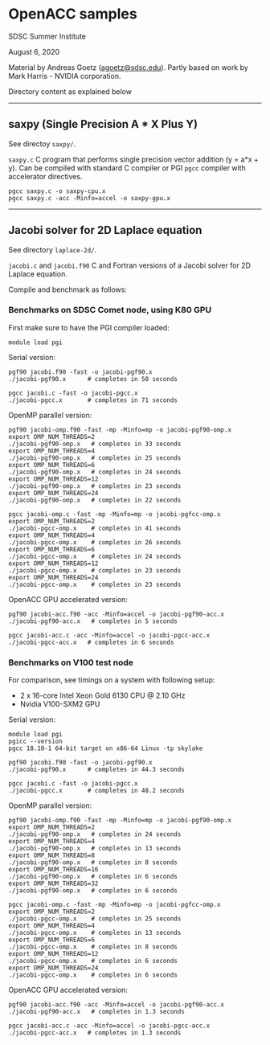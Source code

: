 # OpenACC samples

SDSC Summer Institute

August 6, 2020

Material by Andreas Goetz (agoetz@sdsc.edu).
Partly based on work by Mark Harris - NVIDIA corporation.

Directory content as explained below

---
## saxpy (Single Precision A * X Plus Y)
See directoy `saxpy/`.

`saxpy.c`
C program that performs single precision vector addition (y = a*x + y).
Can be compiled with standard C compiler or PGI `pgcc` compiler with
accelerator directives.

```
pgcc saxpy.c -o saxpy-cpu.x
pgcc saxpy.c -acc -Minfo=accel -o saxpy-gpu.x
```

---
## Jacobi solver for 2D Laplace equation
See directory `laplace-2d/`.

`jacobi.c` and
`jacobi.f90`
C and Fortran versions of a Jacobi solver for 2D Laplace equation.

Compile and benchmark as follows:


### Benchmarks on SDSC Comet node, using K80 GPU
First make sure to have the PGI compiler loaded:
```
module load pgi
```

Serial version:
```
pgf90 jacobi.f90 -fast -o jacobi-pgf90.x
./jacobi-pgf90.x      # completes in 50 seconds

pgcc jacobi.c -fast -o jacobi-pgcc.x
./jacobi-pgcc.x       # completes in 71 seconds
```

OpenMP parallel version:
```
pgf90 jacobi-omp.f90 -fast -mp -Minfo=mp -o jacobi-pgf90-omp.x
export OMP_NUM_THREADS=2
./jacobi-pgf90-omp.x   # completes in 33 seconds
export OMP_NUM_THREADS=4
./jacobi-pgf90-omp.x   # completes in 25 seconds
export OMP_NUM_THREADS=6
./jacobi-pgf90-omp.x   # completes in 24 seconds
export OMP_NUM_THREADS=12
./jacobi-pgf90-omp.x   # completes in 23 seconds
export OMP_NUM_THREADS=24
./jacobi-pgf90-omp.x   # completes in 22 seconds

pgcc jacobi-omp.c -fast -mp -Minfo=mp -o jacobi-pgfcc-omp.x
export OMP_NUM_THREADS=2
./jacobi-pgcc-omp.x    # completes in 41 seconds
export OMP_NUM_THREADS=4
./jacobi-pgcc-omp.x    # completes in 26 seconds
export OMP_NUM_THREADS=6
./jacobi-pgcc-omp.x    # completes in 24 seconds
export OMP_NUM_THREADS=12
./jacobi-pgcc-omp.x    # completes in 23 seconds
export OMP_NUM_THREADS=24
./jacobi-pgcc-omp.x    # completes in 23 seconds
```

OpenACC GPU accelerated version:
```
pgf90 jacobi-acc.f90 -acc -Minfo=accel -o jacobi-pgf90-acc.x
./jacobi-pgf90-acc.x   # completes in 5 seconds

pgcc jacobi-acc.c -acc -Minfo=accel -o jacobi-pgcc-acc.x
./jacobi-pgcc-acc.x   # completes in 6 seconds
```

### Benchmarks on V100 test node
For comparison, see timings on a system with following setup:
- 2 x 16-core Intel Xeon Gold 6130 CPU @ 2.10 GHz
- Nvidia V100-SXM2 GPU

Serial version:
```
module load pgi
pgicc --version
pgcc 18.10-1 64-bit target on x86-64 Linux -tp skylake 

pgf90 jacobi.f90 -fast -o jacobi-pgf90.x
./jacobi-pgf90.x      # completes in 44.3 seconds

pgcc jacobi.c -fast -o jacobi-pgcc.x
./jacobi-pgcc.x       # completes in 48.2 seconds
```

OpenMP parallel version:
```
pgf90 jacobi-omp.f90 -fast -mp -Minfo=mp -o jacobi-pgf90-omp.x
export OMP_NUM_THREADS=2
./jacobi-pgf90-omp.x   # completes in 24 seconds
export OMP_NUM_THREADS=4
./jacobi-pgf90-omp.x   # completes in 13 seconds
export OMP_NUM_THREADS=8
./jacobi-pgf90-omp.x   # completes in 8 seconds
export OMP_NUM_THREADS=16
./jacobi-pgf90-omp.x   # completes in 6 seconds
export OMP_NUM_THREADS=32
./jacobi-pgf90-omp.x   # completes in 6 seconds

pgcc jacobi-omp.c -fast -mp -Minfo=mp -o jacobi-pgfcc-omp.x
export OMP_NUM_THREADS=2
./jacobi-pgcc-omp.x    # completes in 25 seconds
export OMP_NUM_THREADS=4
./jacobi-pgcc-omp.x    # completes in 13 seconds
export OMP_NUM_THREADS=6
./jacobi-pgcc-omp.x    # completes in 8 seconds
export OMP_NUM_THREADS=12
./jacobi-pgcc-omp.x    # completes in 6 seconds
export OMP_NUM_THREADS=24
./jacobi-pgcc-omp.x    # completes in 6 seconds
```

OpenACC GPU accelerated version:
```
pgf90 jacobi-acc.f90 -acc -Minfo=accel -o jacobi-pgf90-acc.x
./jacobi-pgf90-acc.x   # completes in 1.3 seconds

pgcc jacobi-acc.c -acc -Minfo=accel -o jacobi-pgcc-acc.x
./jacobi-pgcc-acc.x   # completes in 1.3 seconds
```

